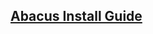 ## [Abacus Install Guide](https://github.com/PaaS-TA/Guide-5.0-Ravioli/blob/v5.0.1/install-guide/metering/PAAS-TA_METERING_INSTALL_GUIDE.md)

